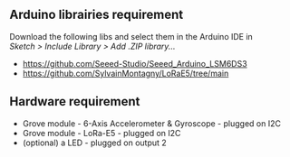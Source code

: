 ## Arduino librairies requirement

Download the following libs
and select them in the Arduino IDE
in  
*Sketch >  Include Library > Add .ZIP library...*

- https://github.com/Seeed-Studio/Seeed_Arduino_LSM6DS3
- https://github.com/SylvainMontagny/LoRaE5/tree/main

## Hardware requirement

- Grove module - 6-Axis Accelerometer & Gyroscope - plugged on I2C
- Grove module - LoRa-E5 - plugged on I2C
- (optional) a LED - plugged on output 2